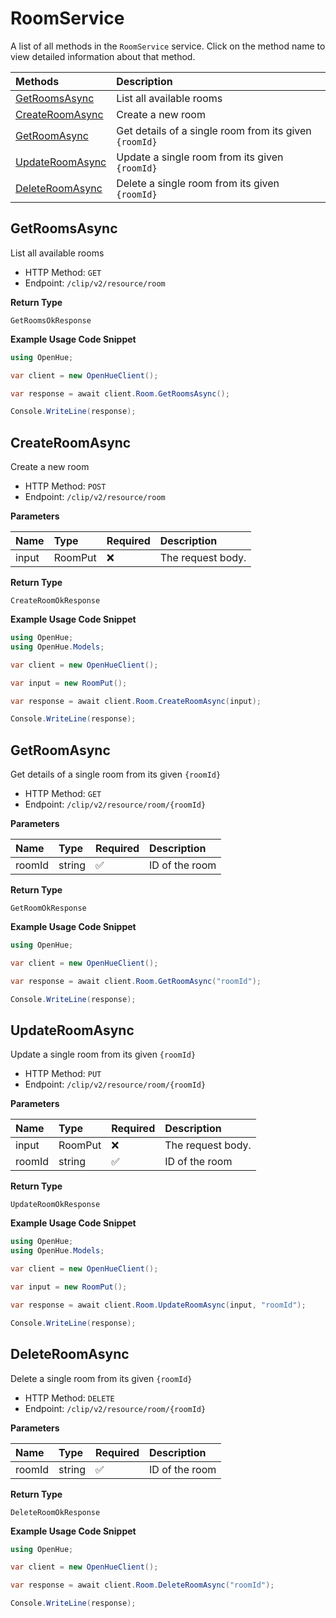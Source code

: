# RoomService

A list of all methods in the `RoomService` service. Click on the method name to view detailed information about that method.

| Methods                             | Description                                            |
| :---------------------------------- | :----------------------------------------------------- |
| [GetRoomsAsync](#getroomsasync)     | List all available rooms                               |
| [CreateRoomAsync](#createroomasync) | Create a new room                                      |
| [GetRoomAsync](#getroomasync)       | Get details of a single room from its given `{roomId}` |
| [UpdateRoomAsync](#updateroomasync) | Update a single room from its given `{roomId}`         |
| [DeleteRoomAsync](#deleteroomasync) | Delete a single room from its given `{roomId}`         |

## GetRoomsAsync

List all available rooms

- HTTP Method: `GET`
- Endpoint: `/clip/v2/resource/room`

**Return Type**

`GetRoomsOkResponse`

**Example Usage Code Snippet**

```csharp
using OpenHue;

var client = new OpenHueClient();

var response = await client.Room.GetRoomsAsync();

Console.WriteLine(response);
```

## CreateRoomAsync

Create a new room

- HTTP Method: `POST`
- Endpoint: `/clip/v2/resource/room`

**Parameters**

| Name  | Type    | Required | Description       |
| :---- | :------ | :------- | :---------------- |
| input | RoomPut | ❌       | The request body. |

**Return Type**

`CreateRoomOkResponse`

**Example Usage Code Snippet**

```csharp
using OpenHue;
using OpenHue.Models;

var client = new OpenHueClient();

var input = new RoomPut();

var response = await client.Room.CreateRoomAsync(input);

Console.WriteLine(response);
```

## GetRoomAsync

Get details of a single room from its given `{roomId}`

- HTTP Method: `GET`
- Endpoint: `/clip/v2/resource/room/{roomId}`

**Parameters**

| Name   | Type   | Required | Description    |
| :----- | :----- | :------- | :------------- |
| roomId | string | ✅       | ID of the room |

**Return Type**

`GetRoomOkResponse`

**Example Usage Code Snippet**

```csharp
using OpenHue;

var client = new OpenHueClient();

var response = await client.Room.GetRoomAsync("roomId");

Console.WriteLine(response);
```

## UpdateRoomAsync

Update a single room from its given `{roomId}`

- HTTP Method: `PUT`
- Endpoint: `/clip/v2/resource/room/{roomId}`

**Parameters**

| Name   | Type    | Required | Description       |
| :----- | :------ | :------- | :---------------- |
| input  | RoomPut | ❌       | The request body. |
| roomId | string  | ✅       | ID of the room    |

**Return Type**

`UpdateRoomOkResponse`

**Example Usage Code Snippet**

```csharp
using OpenHue;
using OpenHue.Models;

var client = new OpenHueClient();

var input = new RoomPut();

var response = await client.Room.UpdateRoomAsync(input, "roomId");

Console.WriteLine(response);
```

## DeleteRoomAsync

Delete a single room from its given `{roomId}`

- HTTP Method: `DELETE`
- Endpoint: `/clip/v2/resource/room/{roomId}`

**Parameters**

| Name   | Type   | Required | Description    |
| :----- | :----- | :------- | :------------- |
| roomId | string | ✅       | ID of the room |

**Return Type**

`DeleteRoomOkResponse`

**Example Usage Code Snippet**

```csharp
using OpenHue;

var client = new OpenHueClient();

var response = await client.Room.DeleteRoomAsync("roomId");

Console.WriteLine(response);
```

<!-- This file was generated by liblab | https://liblab.com/ -->
